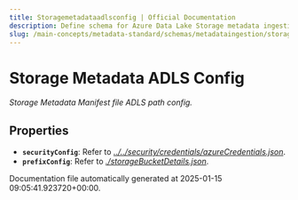 ```yaml
---
title: Storagemetadataadlsconfig | Official Documentation
description: Define schema for Azure Data Lake Storage metadata ingestion. Includes configuration of containers, credentials, and sync operations.
slug: /main-concepts/metadata-standard/schemas/metadataingestion/storage/storagemetadataadlsconfig
---
```


# Storage Metadata ADLS Config

*Storage Metadata Manifest file ADLS path config.*

## Properties

- **`securityConfig`**: Refer to *[../../security/credentials/azureCredentials.json](#/../security/credentials/azureCredentials.json)*.
- **`prefixConfig`**: Refer to *[./storageBucketDetails.json](#storageBucketDetails.json)*.


Documentation file automatically generated at 2025-01-15 09:05:41.923720+00:00.
